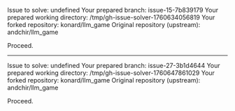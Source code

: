 Issue to solve: undefined
Your prepared branch: issue-15-7b839179
Your prepared working directory: /tmp/gh-issue-solver-1760634056819
Your forked repository: konard/llm_game
Original repository (upstream): andchir/llm_game

Proceed.

---

Issue to solve: undefined
Your prepared branch: issue-27-3b1d4644
Your prepared working directory: /tmp/gh-issue-solver-1760647861029
Your forked repository: konard/llm_game
Original repository (upstream): andchir/llm_game

Proceed.